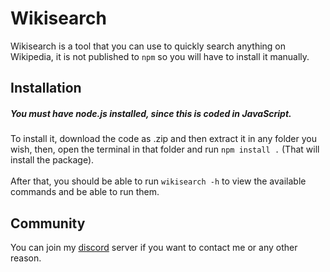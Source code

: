 # Wikisearch

Wikisearch is a tool that you can use to quickly search anything on Wikipedia, it is not published to `npm` so you will have to install it manually.

## Installation

##### You must have node.js installed, since this is coded in JavaScript.

To install it, download the code as .zip and then extract it in any folder you wish, then, open the terminal in that folder and run `npm install .` (That will install the package).
\
\
After that, you should be able to run `wikisearch -h` to view the available commands and be able to run them.

## Community

You can join my [discord](https://discord.gg/Hhrje9sF4g) server if you want to contact me or any other reason.
